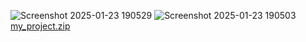 
![Screenshot 2025-01-23 190529](https://github.com/user-attachments/assets/dae49fce-4801-4231-b929-c429b516cb60)
![Screenshot 2025-01-23 190503](https://github.com/user-attachments/assets/c35068f2-fee9-40fe-8656-286db8aac343)
[my_project.zip](https://github.com/user-attachments/files/18521496/my_project.zip)
